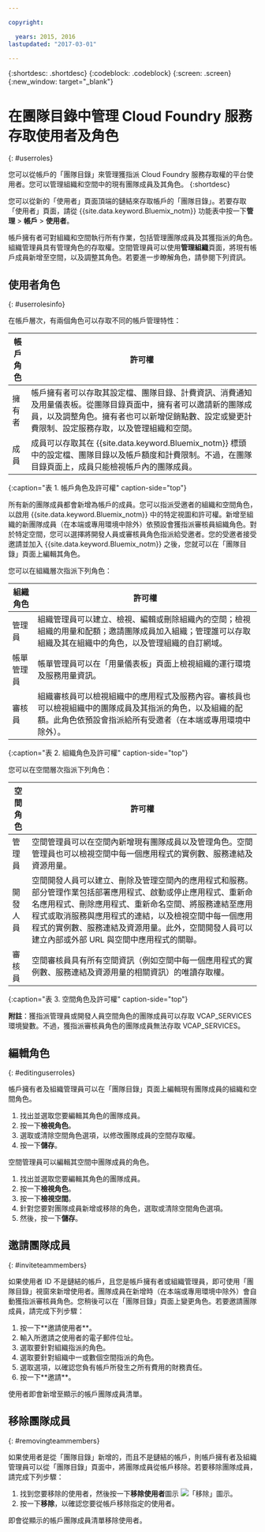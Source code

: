 ```yaml
---

copyright:

  years: 2015, 2016
lastupdated: "2017-03-01"

---
```


{:shortdesc: .shortdesc}
{:codeblock: .codeblock}
{:screen: .screen}
{:new_window: target="_blank"}

# 在團隊目錄中管理 Cloud Foundry 服務存取使用者及角色
{: #userroles}

您可以從帳戶的「團隊目錄」來管理獲指派 Cloud Foundry 服務存取權的平台使用者。您可以管理組織和空間中的現有團隊成員及其角色。
{:shortdesc}

您可以從新的「使用者」頁面頂端的鏈結來存取帳戶的「團隊目錄」。若要存取「使用者」頁面，請從 {{site.data.keyword.Bluemix_notm}} 功能表中按一下**管理** &gt; **帳戶** &gt; **使用者**。

帳戶擁有者可對組織和空間執行所有作業，包括管理團隊成員及其獲指派的角色。組織管理員具有管理角色的存取權。空間管理員可以使用**管理組織**頁面，將現有帳戶成員新增至空間，以及調整其角色。若要進一步瞭解角色，請參閱下列資訊。

## 使用者角色
{: #userrolesinfo}

在帳戶層次，有兩個角色可以存取不同的帳戶管理特性：

| 帳戶角色 | 許可權 |
|----------------|---------|
|擁有者 | 帳戶擁有者可以存取其設定檔、團隊目錄、計費資訊、消費通知及用量儀表板。從團隊目錄頁面中，擁有者可以邀請新的團隊成員，以及調整角色。擁有者也可以新增促銷點數、設定或變更計費限制、設定服務存取，以及管理組織和空間。 |
|成員 | 成員可以存取其在 {{site.data.keyword.Bluemix_notm}} 標頭中的設定檔、團隊目錄以及帳戶額度和計費限制。不過，在團隊目錄頁面上，成員只能檢視帳戶內的團隊成員。 |
{:caption="表 1. 帳戶角色及許可權" caption-side="top"}

所有新的團隊成員都會新增為帳戶的成員。您可以指派受邀者的組織和空間角色，以啟用 {{site.data.keyword.Bluemix_notm}} 中的特定視圖和許可權。新增至組織的新團隊成員（在本端或專用環境中除外）依預設會獲指派審核員組織角色。對於特定空間，您可以選擇將開發人員或審核員角色指派給受邀者。您的受邀者接受邀請並加入 {{site.data.keyword.Bluemix_notm}} 之後，您就可以在「團隊目錄」頁面上編輯其角色。

您可以在組織層次指派下列角色：

| 組織角色 | 許可權 |
|-------------------|-------------|
|管理員 | 組織管理員可以建立、檢視、編輯或刪除組織內的空間；檢視組織的用量和配額；邀請團隊成員加入組織；管理誰可以存取組織及其在組織中的角色，以及管理組織的自訂網域。 |
|帳單管理員 | 帳單管理員可以在「用量儀表板」頁面上檢視組織的運行環境及服務用量資訊。  |
|審核員 | 組織審核員可以檢視組織中的應用程式及服務內容。審核員也可以檢視組織中的團隊成員及其指派的角色，以及組織的配額。此角色依預設會指派給所有受邀者（在本端或專用環境中除外）。 |
{:caption="表 2. 組織角色及許可權" caption-side="top"}

您可以在空間層次指派下列角色：

| 空間角色 | 許可權 |
|------------|-------------|
|管理員 | 空間管理員可以在空間內新增現有團隊成員以及管理角色。空間管理員也可以檢視空間中每一個應用程式的實例數、服務連結及資源用量。 |
|開發人員 | 空間開發人員可以建立、刪除及管理空間內的應用程式和服務。部分管理作業包括部署應用程式、啟動或停止應用程式、重新命名應用程式、刪除應用程式、重新命名空間、將服務連結至應用程式或取消服務與應用程式的連結，以及檢視空間中每一個應用程式的實例數、服務連結及資源用量。此外，空間開發人員可以建立內部或外部 URL 與空間中應用程式的關聯。   |
|審核員 | 空間審核員具有所有空間資訊（例如空間中每一個應用程式的實例數、服務連結及資源用量的相關資訊）的唯讀存取權。 |
{:caption="表 3. 空間角色及許可權" caption-side="top"}

**附註**：獲指派管理員或開發人員空間角色的團隊成員可以存取 VCAP_SERVICES 環境變數。不過，獲指派審核員角色的團隊成員無法存取 VCAP_SERVICES。

## 編輯角色
{: #editinguserroles}

帳戶擁有者及組織管理員可以在「團隊目錄」頁面上編輯現有團隊成員的組織和空間角色。

1. 找出並選取您要編輯其角色的團隊成員。
2. 按一下**檢視角色**。
3. 選取或清除空間角色選項，以修改團隊成員的空間存取權。
4. 按一下**儲存**。

空間管理員可以編輯其空間中團隊成員的角色。

1. 找出並選取您要編輯其角色的團隊成員。
2. 按一下**檢視角色**。
3. 按一下**檢視空間**。
4. 針對您要對團隊成員新增或移除的角色，選取或清除空間角色選項。
5. 然後，按一下**儲存**。

## 邀請團隊成員
{: #inviteteammembers}

如果使用者 ID 不是鏈結的帳戶，且您是帳戶擁有者或組織管理員，即可使用「團隊目錄」視窗來新增使用者。團隊成員在新增時（在本端或專用環境中除外）會自動獲指派審核員角色。您稍後可以在「團隊目錄」頁面上變更角色。若要邀請團隊成員，請完成下列步驟：

<ol>
<li>按一下**邀請使用者**。</li>
<li>輸入所邀請之使用者的電子郵件位址。</li>
<li>選取要針對組織指派的角色。</li>
<li>選取要針對組織中一或數個空間指派的角色。</li>
<li>選取選項，以確認您負有帳戶所發生之所有費用的財務責任。</li>
<li>按一下**邀請**。</li>
</ol>

使用者即會新增至顯示的帳戶團隊成員清單。

## 移除團隊成員
{: #removingteammembers}

如果使用者是從「團隊目錄」新增的，而且不是鏈結的帳戶，則帳戶擁有者及組織管理員可以從「團隊目錄」頁面中，將團隊成員從帳戶移除。若要移除團隊成員，請完成下列步驟：

1. 找到您要移除的使用者，然後按一下**移除使用者**圖示 ![「移除」圖示](../icons/icon_remove_teamuser.svg)。
2. 按一下**移除**，以確認您要從帳戶移除指定的使用者。

即會從顯示的帳戶團隊成員清單移除使用者。
